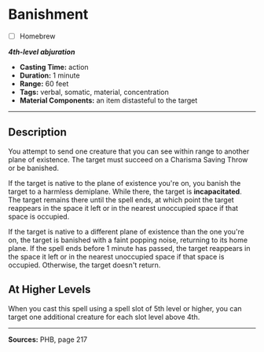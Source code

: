 # Banishment
- [ ] Homebrew

***4th-level abjuration***
- **Casting Time:** action
- **Duration:** 1 minute
- **Range:** 60 feet
- **Tags:** verbal, somatic, material, concentration
- **Material Components:** an item distasteful to the target

---

## Description
You attempt to send one creature that you can see within range to another plane of existence.
The target must succeed on a Charisma Saving Throw or be banished.

If the target is native to the plane of existence you're on, you banish the target to a harmless demiplane.
While there, the target is **incapacitated**.
The target remains there until the spell ends, at which point the target reappears in the space it left or in the nearest unoccupied space if that space is occupied.

If the target is native to a different plane of existence than the one you're on, the target is banished with a faint popping noise, returning to its home plane.
If the spell ends before 1 minute has passed, the target reappears in the space it left or in the nearest unoccupied space if that space is occupied.
Otherwise, the target doesn't return.

## At Higher Levels
When you cast this spell using a spell slot of 5th level or higher, you can target one additional creature for each slot level above 4th.

---

**Sources:** PHB, page 217
